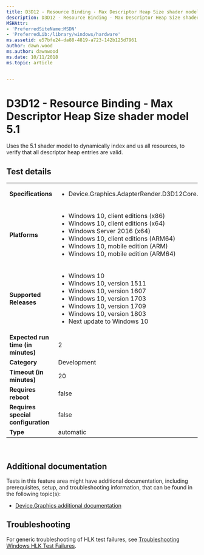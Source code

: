 ```yaml
---
title: D3D12 - Resource Binding - Max Descriptor Heap Size shader model 5.1
description: D3D12 - Resource Binding - Max Descriptor Heap Size shader model 5.1
MSHAttr:
- 'PreferredSiteName:MSDN'
- 'PreferredLib:/library/windows/hardware'
ms.assetid: e57bfe24-da88-4819-a723-142b125d7961
author: dawn.wood
ms.author: dawnwood
ms.date: 10/11/2018
ms.topic: article


---
```


# <span id="p_hlk_test.9567f460-03ef-4281-8531-eb2c9fefee80"></span>D3D12 - Resource Binding - Max Descriptor Heap Size shader model 5.1


Uses the 5.1 shader model to dynamically index and us all resources, to verify that all descriptor heap entries are valid.

## Test details
|||
|---|---|
| **Specifications**  | <ul><li>Device.Graphics.AdapterRender.D3D12Core.CoreRequirement</li></ul> |  
| **Platforms**   | <ul><li>Windows 10, client editions (x86)</li><li>Windows 10, client editions (x64)</li><li>Windows Server 2016 (x64)</li><li>Windows 10, client editions (ARM64)</li><li>Windows 10, mobile edition (ARM)</li><li>Windows 10, mobile edition (ARM64)</li></ul> |
| **Supported Releases** | <ul><li>Windows 10</li><li>Windows 10, version 1511</li><li>Windows 10, version 1607</li><li>Windows 10, version 1703</li><li>Windows 10, version 1709</li><li>Windows 10, version 1803</li><li>Next update to Windows 10</li></ul> |
|**Expected run time (in minutes)**| 2 |
|**Category**| Development |
|**Timeout (in minutes)**| 20 |
|**Requires reboot**| false |
|**Requires special configuration**| false |
|**Type**| automatic |

 

## <span id="Additional_documentation"></span><span id="additional_documentation"></span><span id="ADDITIONAL_DOCUMENTATION"></span>Additional documentation


Tests in this feature area might have additional documentation, including prerequisites, setup, and troubleshooting information, that can be found in the following topic(s):

-   [Device.Graphics additional documentation](device-graphics-additional-documentation.md)

## <span id="Troubleshooting"></span><span id="troubleshooting"></span><span id="TROUBLESHOOTING"></span>Troubleshooting


For generic troubleshooting of HLK test failures, see [Troubleshooting Windows HLK Test Failures](..\user\troubleshooting-windows-hlk-test-failures.md).

 

 






